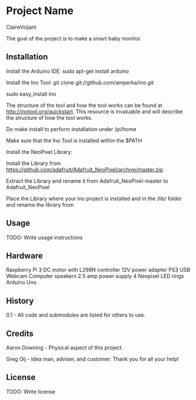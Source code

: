 # Project Name

ClaireVoijant

The goal of the project is to make a smart baby monitor.

## Installation
Install the Arduino IDE:
sudo apt-get install arduino

Install the Ino Tool:
git clone git://github.com/amperka/ino.git

sudo easy_install ino

The structure of the tool and how the tool works can be found at http://inotool.org/quickstart.  This resource is invaluable and will describe the structure of how the tool works.  

Do make install to perform installation under /pi/home

Make sure that the Ino Tool is installed within the $PATH 

Install the NeoPixel Library:

Install the Library from https://github.com/adafruit/Adafruit_NeoPixel/archive/master.zip

Extract the Library and rename it from Adafruit_NeoPixel-master to Adafruit_NeoPixel

Place the Library where your ino project is installed and in the /lib/ folder and rename the library from 


## Usage

TODO: Write usage instructions

## Hardware

Raspberry Pi 3
DC motor with L298N controller
12V power adapter
PS3 USB Webcam
Computer speakers
2.5 amp power supply
4 Neopixel LED rings 
Arduino Uno


## History

0.1 - All code and submodules are listed for others to use.

## Credits

Aaron Downing - Physical aspect of this project.

Greg Oij - Idea man, adviser, and customer.  Thank you for all your help!

## License

TODO: Write license